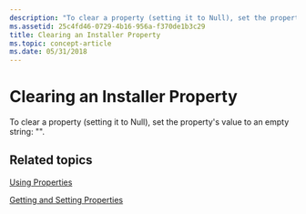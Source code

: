 ```yaml
---
description: "To clear a property (setting it to Null), set the property's value to an empty string: &\\#0034;&\\#0034;."
ms.assetid: 25c4fd46-0729-4b16-956a-f370de1b3c29
title: Clearing an Installer Property
ms.topic: concept-article
ms.date: 05/31/2018
---
```


# Clearing an Installer Property

To clear a property (setting it to Null), set the property's value to an empty string: "".

## Related topics

<dl> <dt>

[Using Properties](using-properties.md)
</dt> <dt>

[Getting and Setting Properties](getting-and-setting-properties.md)
</dt> </dl>

 

 



